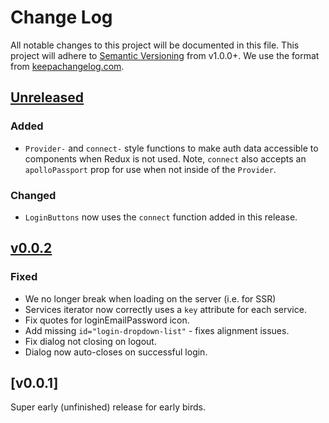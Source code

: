 # Change Log
All notable changes to this project will be documented in this file.
This project will adhere to [Semantic Versioning](http://semver.org/) from v1.0.0+.
We use the format from [keepachangelog.com](keepachangelog.com).

## [Unreleased]
### Added
* `Provider-` and `connect-` style functions to make auth data accessible to
  components when Redux is not used.  Note, `connect` also accepts an
  `apolloPassport` prop for use when not inside of the `Provider`.

### Changed
* `LoginButtons` now uses the `connect` function added in this release.

## [v0.0.2]
### Fixed
* We no longer break when loading on the server (i.e. for SSR)
* Services iterator now correctly uses a `key` attribute for each service.
* Fix quotes for loginEmailPassword icon.
* Add missing `id="login-dropdown-list"` - fixes alignment issues.
* Fix dialog not closing on logout.
* Dialog now auto-closes on successful login.

## [v0.0.1]

Super early (unfinished) release for early birds.

[Unreleased]: https://github.com/apollo-passport/react/compare/master...devel
[v0.0.2]: https://github.com/apollo-passport/react/compare/v0.0.1...v0.0.2
